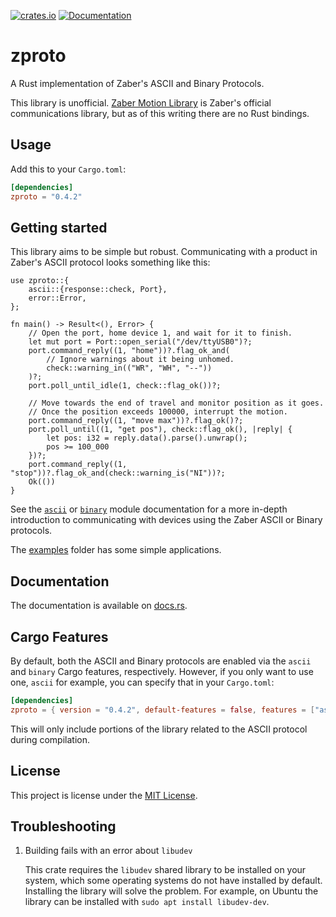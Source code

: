[![crates.io](https://img.shields.io/crates/v/zproto?color=green)](https://crates.io/crates/zproto)
[![Documentation](https://img.shields.io/docsrs/zproto)](https://docs.rs/zproto)

# zproto

A Rust implementation of Zaber's ASCII and Binary Protocols.

This library is unofficial. [Zaber Motion Library](https://www.zaber.com/software)
is Zaber's official communications library, but as of this writing there are no Rust bindings.

## Usage

Add this to your `Cargo.toml`:

```toml
[dependencies]
zproto = "0.4.2"
```

## Getting started

This library aims to be simple but robust. Communicating with a product in Zaber's
ASCII protocol looks something like this:

```rust,no_run
use zproto::{
    ascii::{response::check, Port},
    error::Error,
};

fn main() -> Result<(), Error> {
    // Open the port, home device 1, and wait for it to finish.
    let mut port = Port::open_serial("/dev/ttyUSB0")?;
    port.command_reply((1, "home"))?.flag_ok_and(
        // Ignore warnings about it being unhomed.
        check::warning_in(("WR", "WH", "--"))
    )?;
    port.poll_until_idle(1, check::flag_ok())?;

    // Move towards the end of travel and monitor position as it goes.
    // Once the position exceeds 100000, interrupt the motion.
    port.command_reply((1, "move max"))?.flag_ok()?;
    port.poll_until((1, "get pos"), check::flag_ok(), |reply| {
        let pos: i32 = reply.data().parse().unwrap();
        pos >= 100_000
    })?;
    port.command_reply((1, "stop"))?.flag_ok_and(check::warning_is("NI"))?;
    Ok(())
}
```

See the [`ascii`](https://docs.rs/zproto/latest/zproto/ascii) or
[`binary`](https://docs.rs/zproto/latest/zproto/binary) module documentation for
a more in-depth introduction to communicating with devices using the Zaber ASCII
or Binary protocols.

The [examples](examples) folder has some simple applications.

## Documentation

The documentation is available on [docs.rs](https://docs.rs/zproto).

## Cargo Features

By default, both the ASCII and Binary protocols are enabled via the `ascii` and
`binary` Cargo features, respectively. However, if you only want to use one,
`ascii` for example, you can specify that in your `Cargo.toml`:

```toml
[dependencies]
zproto = { version = "0.4.2", default-features = false, features = ["ascii"] }
```

This will only include portions of the library related to the ASCII protocol
during compilation.

## License

This project is license under the [MIT License](LICENSE).

## Troubleshooting

1. Building fails with an error about `libudev`

    This crate requires the `libudev` shared library to be installed on your system, which some operating systems do not have installed by default.
    Installing the library will solve the problem.
    For example, on Ubuntu the library can be installed with `sudo apt install libudev-dev`.
